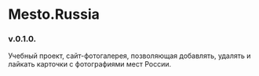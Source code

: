# Mesto.Russia

### v.0.1.0.
Учебный проект, сайт-фотогалерея, позволяющая добавлять, удалять и лайкать карточки с фотографиями мест России.

